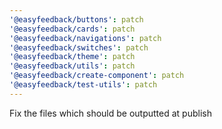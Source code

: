 ```yaml
---
'@easyfeedback/buttons': patch
'@easyfeedback/cards': patch
'@easyfeedback/navigations': patch
'@easyfeedback/switches': patch
'@easyfeedback/theme': patch
'@easyfeedback/utils': patch
'@easyfeedback/create-component': patch
'@easyfeedback/test-utils': patch
---
```


Fix the files which should be outputted at publish
